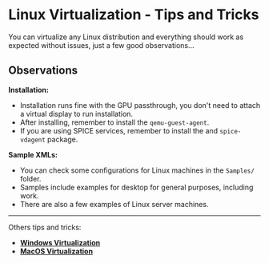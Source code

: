 # Linux Virtualization - Tips and Tricks

You can virtualize any Linux distribution and everything should work as expected without issues, just a few good observations...

## Observations

**Installation:**

- Installation runs fine with the GPU passthrough, you don't need to attach a virtual display to run installation.
- After installing, remember to install the ``qemu-guest-agent``.
- If you are using SPICE services, remember to install the  and ``spice-vdagent`` package.

**Sample XMLs:**

- You can check some configurations for Linux machines in the ``Samples/`` folder.
- Samples include examples for desktop for general purposes, including work.
- There are also a few examples of Linux server machines.

----

Others tips and tricks:

- **[Windows Virtualization](07%20-%20Windows%20Virtualization.md)**
- **[MacOS Virtualization](08%20-%20MacOS%20Virtualization.md)**
